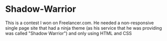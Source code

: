 # Shadow-Warrior
This is a contest I won on Freelancer.com. He needed a non-responsive single page site that had a ninja theme (as his service that he was providing was called "Shadow Warrior") and only using HTML and CSS
